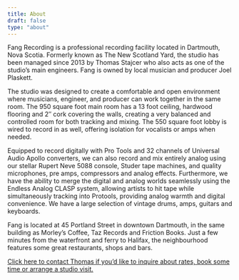 ```yaml
---
title: About
draft: false
type: "about"
---
```


Fang Recording is a professional recording facility located in Dartmouth, Nova Scotia. Formerly known as The New Scotland Yard, the studio has been managed since 2013 by Thomas Stajcer who also acts as one of the studio’s main engineers. Fang is owned by local musician and producer Joel Plaskett.

The studio was designed to create a comfortable and open environment where musicians, engineer, and producer can work together in the same room. The 950 square foot main room has a 13 foot ceiling, hardwood flooring and 2″ cork covering the walls, creating a very balanced and controlled room for both tracking and mixing. The 550 square foot lobby is wired to record in as well, offering isolation for vocalists or amps when needed.

Equipped to record digitally with Pro Tools and 32 channels of Universal Audio Apollo converters, we can also record and mix entirely analog using our stellar Rupert Neve 5088 console, Studer tape machines, and quality microphones, pre amps, compressors and analog effects. Furthermore, we have the ability to merge the digital and analog worlds seamlessly using the Endless Analog CLASP system, allowing artists to hit tape while simultaneously tracking into Protools, providing analog warmth and digital convenience. We have a large selection of vintage drums, amps, guitars and keyboards.

Fang is located at 45 Portland Street in downtown Dartmouth, in the same building as Morley’s Coffee, Taz Records and Friction Books. Just a few minutes from the waterfront and ferry to Halifax, the neighbourhood features some great restaurants, shops and bars.

[Click here to contact Thomas if you’d like to inquire about rates, book some time or arrange a studio visit.](mailto:fangrecording@gmail.com)
